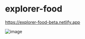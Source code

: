 # explorer-food
https://explorer-food-beta.netlify.app

![image](https://user-images.githubusercontent.com/90911791/183655237-93549506-4584-404d-b3e2-2942938e6485.png)
